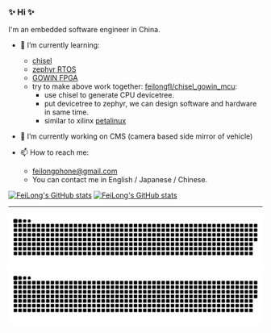 ### ✨ Hi ✨

I'm an embedded software engineer in China.

- 🌱 I’m currently learning:
    - [chisel](https://www.chisel-lang.org/)
    - [zephyr RTOS](https://zephyrproject.org/)
    - [GOWIN FPGA](http://www.gowinsemi.com.cn/)
    - try to make above work together: [feilongfl/chisel_gowin_mcu](https://github.com/feilongfl/chisel_gowin_mcu):
        - use chisel to generate CPU devicetree.
        - put devicetree to zephyr, we can design software and hardware in same time.
        - similar to xilinx [petalinux](https://www.xilinx.com/products/design-tools/embedded-software/petalinux-sdk.html)

- 🔭 I’m currently working on CMS (camera based side mirror of vehicle)

- 📫 How to reach me:
    - feilongphone@gmail.com
    - You can contact me in English / Japanese / Chinese.

[![FeiLong's GitHub stats](https://github-readme-stats.vercel.app/api?username=feilongfl)](https://github.com/feilongfl/)
[![FeiLong's GitHub stats](https://github-readme-stats.vercel.app/api/wakatime?username=feilong&api_domain=wakapi.dev&custom_title=Wakapi%20Week%20Stats&layout=compact)](https://github.com/feilongfl/)

----

![github contribution grid snake animation](https://raw.githubusercontent.com/feilongfl/feilongfl/output/github-contribution-grid-snake-dark.svg#gh-dark-mode-only)
![github contribution grid snake animation](https://raw.githubusercontent.com/feilongfl/feilongfl/output/github-contribution-grid-snake.svg#gh-light-mode-only)
